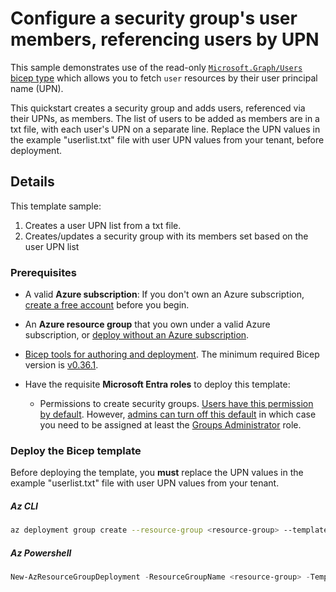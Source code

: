 # Configure a security group's user members, referencing users by UPN

This sample demonstrates use of the read-only [`Microsoft.Graph/Users` bicep type][users-ref] which allows you to
fetch `user` resources by their user principal name (UPN).

This quickstart creates a security group and adds users, referenced via their UPNs, as members.
The list of users to be added as members are in a txt file, with each user's UPN on a separate line.
Replace the UPN values in the example "userlist.txt" file with user UPN values from your tenant, before deployment.

## Details

This template sample:

1. Creates a user UPN list from a txt file.
2. Creates/updates a security group with its members set based on the user UPN list

### Prerequisites

- A valid **Azure subscription**: If you don't own an Azure subscription, [create a free account](https://azure.microsoft.com/free/) before you begin.
- An **Azure resource group** that you own under a valid Azure subscription, or [deploy without an Azure subscription][no-azure-sub].
- [Bicep tools for authoring and deployment](https://learn.microsoft.com/graph/templates/quickstart-install-bicep-tools). The minimum required Bicep version is [v0.36.1](https://github.com/Azure/bicep/releases/tag/v0.36.1).
- Have the requisite **Microsoft Entra roles** to deploy this template:

  - Permissions to create security groups. [Users have this permission by default](https://learn.microsoft.com/entra/fundamentals/users-default-permissions#compare-member-and-guest-default-permissions). However, [admins can turn off this default](https://learn.microsoft.com/entra/fundamentals/users-default-permissions#restrict-member-users-default-permissions) in which case you need to be assigned at least the [Groups Administrator](https://learn.microsoft.com/entra/identity/role-based-access-control/permissions-reference#groups-administrator) role.

### Deploy the Bicep template

Before deploying the template, you **must** replace the UPN values in the example "userlist.txt" file with user UPN values from your tenant.

##### Az CLI

```sh
az deployment group create --resource-group <resource-group> --template-file main.bicep --parameters date='2025-01-24'
```

##### Az Powershell

```powershell
New-AzResourceGroupDeployment -ResourceGroupName <resource-group> -TemplateFile .\main.bicep -date "2025-01-24"
```

[update-only]:https://learn.microsoft.com/graph/templates/known-issues-graph-bicep#deployment-behavior-group-members-and-owners-are-append-only
[20-members]:https://learn.microsoft.com/graph/templates/limitations#no-more-than-20-members-andor-owners-can-be-declared-for-a-groups-resource
[no-azure-sub]:https://learn.microsoft.com/graph/templates/how-to-deploy-without-azure-sub?view=graph-bicep-1.0&tabs=CLI
[users-ref]:https://learn.microsoft.com/graph/templates/reference/users?view=graph-bicep-1.0